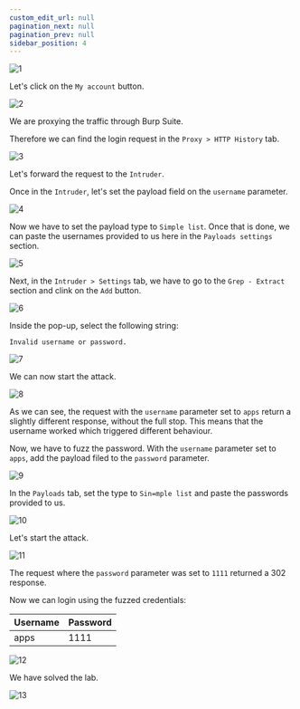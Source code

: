 ```yaml
---
custom_edit_url: null
pagination_next: null
pagination_prev: null
sidebar_position: 4
---
```


![1](https://github.com/Knign/Write-ups/assets/110326359/5a3b3e6d-e168-4a00-a611-63e468d952b9)

Let's click on the `My account` button.

![2](https://github.com/Knign/Write-ups/assets/110326359/0de146f4-dd1c-44d2-ac97-887fbf2688aa)

We are proxying the traffic through Burp Suite.

Therefore we can find the login request in the `Proxy > HTTP History` tab.

![3](https://github.com/Knign/Write-ups/assets/110326359/e68c04c5-9e18-4313-a910-7c2d476cc886)

Let's forward the request to the `Intruder`.

Once in the `Intruder`, let's set the payload field on the `username` parameter.

![4](https://github.com/Knign/Write-ups/assets/110326359/44fa0689-7651-47a4-b9dd-5484078e667c)

Now we have to set the payload type to `Simple list`. Once that is done, we can paste the usernames provided to us here in the `Payloads settings` section.

![5](https://github.com/Knign/Write-ups/assets/110326359/8c850e94-7686-4f9a-807d-5cfdc0fcb8d0)

Next, in the `Intruder > Settings` tab, we have to go to the `Grep - Extract` section and clink on the `Add` button.

![6](https://github.com/Knign/Write-ups/assets/110326359/87814008-4876-4c37-a43d-8dc7d77bc561)

Inside the pop-up, select the following string:
```
Invalid username or password.
```

![7](https://github.com/Knign/Write-ups/assets/110326359/fdb842d3-b803-4335-a6bb-7df509e86b3c)

We can now start the attack.

![8](https://github.com/Knign/Write-ups/assets/110326359/69b16163-a4e8-4b56-ad50-1a3c9728663a)

As we can see, the request with the `username` parameter set to `apps` return a slightly different response, without the full stop.
This means that the username worked which triggered different behaviour.

Now, we have to fuzz the password. With the `username` parameter set to `apps`, add the payload filed to the `password` parameter.

![9](https://github.com/Knign/Write-ups/assets/110326359/861d216b-0f0a-4263-b329-35c99335a663)

In the `Payloads` tab, set the type to `Sin=mple list` and paste the passwords provided to us.

![10](https://github.com/Knign/Write-ups/assets/110326359/c5d943e7-4219-4832-81bf-ef4b5324e862)

Let's start the attack.

![11](https://github.com/Knign/Write-ups/assets/110326359/1e0e5a08-1114-41ee-88b7-64a863200db9)

The request where the `password` parameter was set to `1111` returned a 302 response.

Now we can login using the fuzzed credentials:

| Username | Password |
| -------- | -------- |
| apps         | 1111         |

![12](https://github.com/Knign/Write-ups/assets/110326359/c251bffb-66ea-472c-b1b6-d1c85653ef6e)

We have solved the lab.

![13](https://github.com/Knign/Write-ups/assets/110326359/db936a8f-fc20-4ea7-9f0e-e5d9915075fa)
